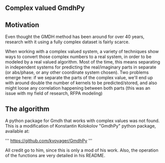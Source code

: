 ## Complex valued GmdhPy

## Motivation

Even thought the GMDH method has been around for over 40 years, research with it using a fully complex dataset is fairly scarce.

When working with a complex valued system, a variety of techniques show ways to convert those complex numbers to a real system, in order to be modeled by a real valued algorithm. Most of the time, this means separating in independent systems for predicting the real/imaginary parts in separate (or abs/phase, or any other coordinate system chosen). Two problems emerge here: if we separate the parts of the complex value, we'll end up with around double the number of kernels to be predicted/stored, and also might loose any correlation happening between both parts (this was an issue with my field of research, RFPA modeling)

## The algorithm

A python package for Gmdh that works with complex values was not found. This is a modification of Konstantin Kolokolov "GmdhPy" python package, available at:

'''
https://github.com/kvoyager/GmdhPy
'''

All credit go to him, since this is only a mod of his work. Also, the operation of the functions are very detailed in his README. 
